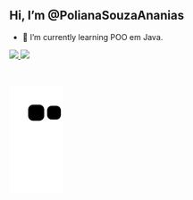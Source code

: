##  Hi, I’m @PolianaSouzaAnanias
- 🌱 I’m currently learning POO em Java.

 <div>
  <a href="https://github.com/PolianaSouzaAnanias">
  <img height="180em" src="https://github-readme-stats.vercel.app/api?username=rafaballerini&show_icons=true&theme=dracula&include_all_commits=true&count_private=true"/>
  <img height="180em" src="https://github-readme-stats.vercel.app/api/top-langs/?username=rafaballerini&layout=compact&langs_count=7&theme=dracula"/>
</div>
<div style="display: inline_block"><br>


##
  ![Snake animation](https://github.com/rafaballerini/rafaballerini/blob/output/github-contribution-grid-snake.svg)
 
</div>

